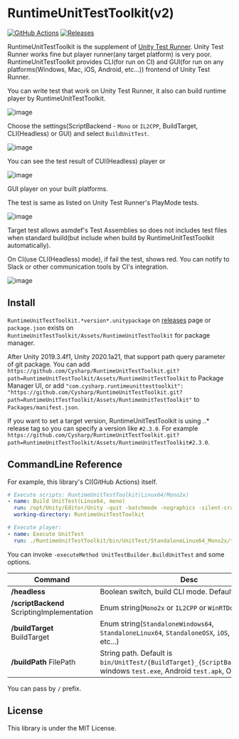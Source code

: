 RuntimeUnitTestToolkit(v2)
===
[![GitHub Actions](https://github.com/Cysharp/RuntimeUnitTestToolkit/workflows/Unity-Build/badge.svg)](https://github.com/Cysharp/RuntimeUnitTestToolkit/actions) [![Releases](https://img.shields.io/github/release/Cysharp/RuntimeUnitTestToolkit.svg)](https://github.com/Cysharp/RuntimeUnitTestToolkit/releases)

RuntimeUnitTestToolkit is the supplement of [Unity Test Runner](https://docs.unity3d.com/Manual/testing-editortestsrunner.html). Unity Test Runner works fine but player runner(any target platform) is very poor. RuntimeUnitTestToolkit provides CLI(for run on CI) and GUI(for run on any platforms(Windows, Mac, iOS, Android, etc...)) frontend of Unity Test Runner.

You can write test that work on Unity Test Runner, it also can build runtime player by RuntimeUnitTestToolkit.

![image](https://user-images.githubusercontent.com/46207/57200330-a04aae00-6fc5-11e9-82fa-39006fef583e.png)

Choose the settings(ScriptBackend - `Mono` or `IL2CPP`, BuildTarget, CLI(Headless) or GUI) and select `BuildUnitTest`.

![image](https://user-images.githubusercontent.com/46207/57200618-29afaf80-6fc9-11e9-8515-167076b2f4d8.png)

You can see the test result of CUI(Headless) player or

![image](https://user-images.githubusercontent.com/46207/57200784-d2aada00-6fca-11e9-8182-944abb963316.png)

GUI player on your built platforms.

The test is same as listed on Unity Test Runner's PlayMode tests.

![image](https://user-images.githubusercontent.com/46207/57200806-27e6eb80-6fcb-11e9-9d86-dfe6c7a854c6.png)

Target test allows asmdef's Test Assemblies so does not includes test files when standard build(but include when build by RuntimeUnitTestToolkit automatically).

On CI(use CLI(Headless) mode), if fail the test, shows red. You can notify to Slack or other communication tools by CI's integration.

![image](https://user-images.githubusercontent.com/46207/57200862-d12de180-6fcb-11e9-8353-5a897dd2c952.png)

Install
---
`RuntimeUnitTestToolkit.*version*.unitypackage` on [releases](https://github.com/Cysharp/RuntimeUnitTestToolkit/releases) page or `package.json` exists on `RuntimeUnitTestToolkit/Assets/RuntimeUnitTestToolkit` for package manager.

After Unity 2019.3.4f1, Unity 2020.1a21, that support path query parameter of git package. You can add `https://github.com/Cysharp/RuntimeUnitTestToolkit.git?path=RuntimeUnitTestToolkit/Assets/RuntimeUnitTestToolkit` to Package Manager UI, or add `"com.cysharp.runtimeunittesttoolkit": "https://github.com/Cysharp/RuntimeUnitTestToolkit.git?path=RuntimeUnitTestToolkit/Assets/RuntimeUnitTestToolkit"` to `Packages/manifest.json`.

If you want to set a target version, RuntimeUnitTestToolkit is using *.*.* release tag so you can specify a version like `#2.3.0`. For example `https://github.com/Cysharp/RuntimeUnitTestToolkit.git?path=RuntimeUnitTestToolkit/Assets/RuntimeUnitTestToolkit#2.3.0`.

CommandLine Reference
---
For example, this library's CI(GitHub Actions) itself.

```yml
# Execute scripts: RuntimeUnitTestToolkit(Linux64/Mono2x)
- name: Build UnitTest(Linux64, mono)
  run: /opt/Unity/Editor/Unity -quit -batchmode -nographics -silent-crashes -logFile -projectPath . -executeMethod UnitTestBuilder.BuildUnitTest /headless /ScriptBackend Mono2x /BuildTarget StandaloneLinux64
  working-directory: RuntimeUnitTestToolkit

# Execute player:
- name: Execute UnitTest
  run: ./RuntimeUnitTestToolkit/bin/UnitTest/StandaloneLinux64_Mono2x/test
```

You can invoke `-executeMethod UnitTestBuilder.BuildUnitTest` and some options.

| Command        | Desc |
| ---            | ---  |
| **/headless**      | Boolean switch, build CLI mode. Default is false. |
| **/scriptBackend** ScriptingImplementation | Enum string(`Mono2x` or `IL2CPP` or `WinRTDotNET` )|
| **/buildTarget** BuildTarget   |Enum string(`StandaloneWindows64`, `StandaloneLinux64`, `StandaloneOSX`, `iOS`, `Android`, etc...) | 
| **/buildPath** FilePath    | String path. Default is `bin/UnitTest/{BuildTarget}_{ScriptBackend}/test`(If windows `test.exe`, Android `test.apk`, OSX `test.app`) |

You can pass by `/` prefix.

License
---
This library is under the MIT License.
